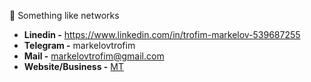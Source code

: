🔮 Something like networks

* **Linedin -** https://www.linkedin.com/in/trofim-markelov-539687255
* **Telegram -** markelovtrofim
* **Mail -** markelovtrofim@gmail.com
* **Website/Business -** [MT](https://youtu.be/dQw4w9WgXcQ)
